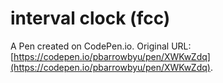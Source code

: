 # interval clock (fcc)

A Pen created on CodePen.io. Original URL: [https://codepen.io/pbarrowbyu/pen/XWKwZdq](https://codepen.io/pbarrowbyu/pen/XWKwZdq).


